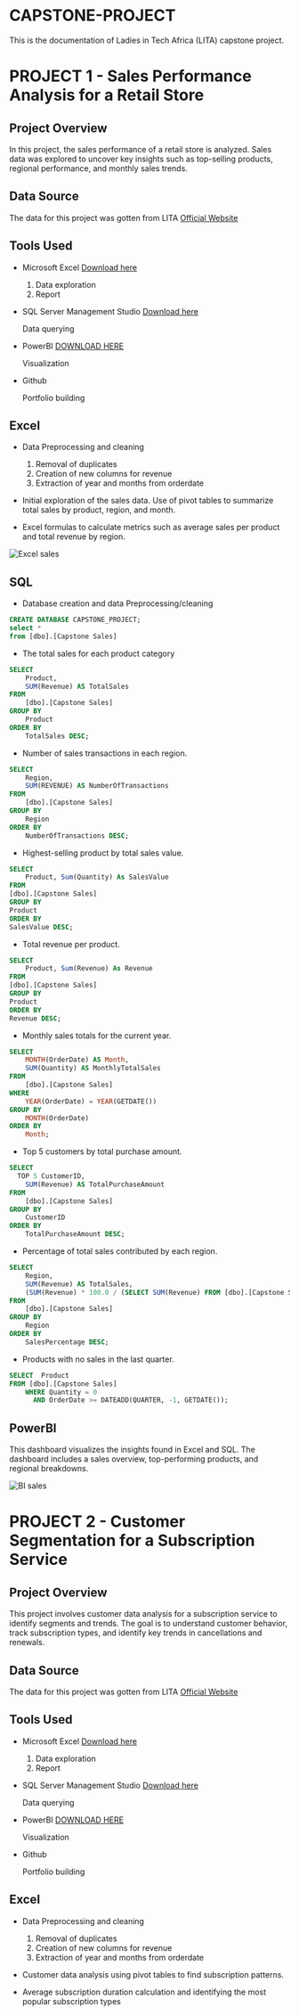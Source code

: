 # CAPSTONE-PROJECT
This is the documentation of Ladies in Tech Africa (LITA) capstone project.

# PROJECT 1 - Sales Performance Analysis for a Retail Store

## Project Overview
In this project, the sales performance of a retail store is analyzed. Sales data was explored to uncover key insights such as top-selling products, regional 
performance, and monthly sales trends. 

## Data Source
The data for this project was gotten from LITA [Official Website](https://theincubatorng.org/LITA/index.html)

## Tools Used
- Microsoft Excel [Download here](https://www.microsoft.com/en-us/microsoft-365/excel)
  1. Data exploration
  2. Report
  
- SQL Server Management Studio [Download here](https://learn.microsoft.com/en-us/sql/ssms/download-sql-server-management-studio-ssms?view=sql-server-ver16)

  Data querying
  
- PowerBI [DOWNLOAD HERE](https://www.microsoft.com/en-us/download/details.aspx?id=58494)

  Visualization
  
- Github
  
  Portfolio building

 ## Excel
 - Data Preprocessing and cleaning
   1.   Removal of duplicates
   2.   Creation of new columns for revenue
   3.   Extraction of year and months from orderdate
      
 - Initial exploration of the sales data. Use of pivot tables to summarize 
total sales by product, region, and month.
 - Excel formulas to calculate metrics such as average sales per product and 
total revenue by region.

![Excel sales](https://github.com/user-attachments/assets/aa94278b-056a-4529-88f4-5b6f49d2468b)

## SQL
- Database creation and data Preprocessing/cleaning
``` SQL
CREATE DATABASE CAPSTONE_PROJECT;
select *
from [dbo].[Capstone Sales]
```
- The total sales for each product category
```SQL
SELECT 
    Product,
    SUM(Revenue) AS TotalSales
FROM 
    [dbo].[Capstone Sales]
GROUP BY 
    Product
ORDER BY 
    TotalSales DESC;
```
- Number of sales transactions in each region.
```SQL
SELECT 
    Region,
    SUM(REVENUE) AS NumberOfTransactions
FROM 
    [dbo].[Capstone Sales]
GROUP BY 
    Region
ORDER BY 
    NumberOfTransactions DESC;
```
- Highest-selling product by total sales value.
```SQL
SELECT
    Product, Sum(Quantity) As SalesValue
FROM
[dbo].[Capstone Sales]
GROUP BY
Product
ORDER BY
SalesValue DESC;
```
- Total revenue per product.
```SQL
SELECT
    Product, Sum(Revenue) As Revenue
FROM
[dbo].[Capstone Sales]
GROUP BY
Product
ORDER BY
Revenue DESC;
```
- Monthly sales totals for the current year.
```SQL
SELECT 
    MONTH(OrderDate) AS Month,
    SUM(Quantity) AS MonthlyTotalSales
FROM 
    [dbo].[Capstone Sales]
WHERE 
    YEAR(OrderDate) = YEAR(GETDATE())
GROUP BY 
    MONTH(OrderDate)
ORDER BY 
    Month;
```
- Top 5 customers by total purchase amount.
```SQL
SELECT 
  TOP 5 CustomerID,
    SUM(Revenue) AS TotalPurchaseAmount
FROM 
    [dbo].[Capstone Sales]
GROUP BY 
    CustomerID
ORDER BY 
    TotalPurchaseAmount DESC;
```
- Percentage of total sales contributed by each region.
```SQL
SELECT 
    Region,
    SUM(Revenue) AS TotalSales,
    (SUM(Revenue) * 100.0 / (SELECT SUM(Revenue) FROM [dbo].[Capstone Sales])) AS SalesPercentage
FROM 
    [dbo].[Capstone Sales]
GROUP BY 
    Region
ORDER BY 
    SalesPercentage DESC;
```
- Products with no sales in the last quarter.
```SQL
SELECT  Product
FROM [dbo].[Capstone Sales]
    WHERE Quantity = 0
      AND OrderDate >= DATEADD(QUARTER, -1, GETDATE());
```
## PowerBI
This dashboard visualizes the insights found in Excel and SQL. The 
dashboard includes a sales overview, top-performing products, and 
regional breakdowns.

![BI sales](https://github.com/user-attachments/assets/8727182c-a36a-4755-a578-58ea22cfd603)


# PROJECT 2 - Customer Segmentation for a Subscription Service

## Project Overview 
This project involves customer data analysis for a subscription service to identify segments and trends. The goal is to understand customer behavior, track subscription types, and identify key trends in cancellations and renewals. 

## Data Source
The data for this project was gotten from LITA [Official Website](https://theincubatorng.org/LITA/index.html)

## Tools Used
- Microsoft Excel [Download here](https://www.microsoft.com/en-us/microsoft-365/excel)
  1. Data exploration
  2. Report
  
- SQL Server Management Studio [Download here](https://learn.microsoft.com/en-us/sql/ssms/download-sql-server-management-studio-ssms?view=sql-server-ver16)

  Data querying
  
- PowerBI [DOWNLOAD HERE](https://www.microsoft.com/en-us/download/details.aspx?id=58494)

  Visualization
  
- Github
  
  Portfolio building

## Excel 
 - Data Preprocessing and cleaning
   1.   Removal of duplicates
   2.   Creation of new columns for revenue
   3.   Extraction of year and months from orderdate

  - Customer data analysis using pivot tables to find subscription patterns.
    
  - Average subscription duration calculation and identifying the most popular 
subscription types


